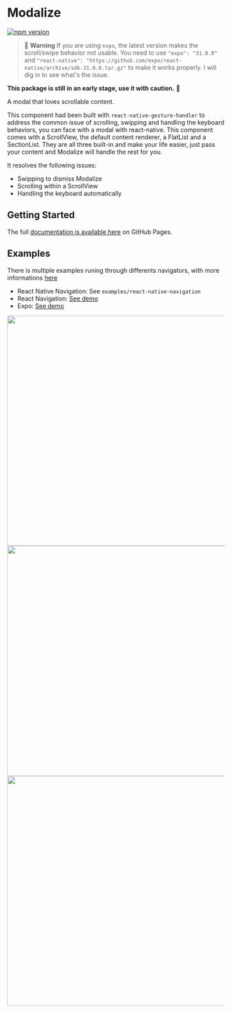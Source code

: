 # Modalize

[![npm version](https://badge.fury.io/js/react-native-modalize.svg)](https://badge.fury.io/js/react-native-modalize)

> 🚨 **Warning** If you are using `expo`, the latest version makes the scroll/swipe behavior not usable. You need to use `"expo": "31.0.0"` and `"react-native": "https://github.com/expo/react-native/archive/sdk-31.0.0.tar.gz"` to make it works properly. I will dig in to see what's the issue.

**This package is still in an early stage, use it with caution.** 🖖

A modal that loves scrollable content.

This component had been built with `react-native-gesture-handler` to address the common issue of scrolling, swipping and handling the keyboard behaviors, you can face with a modal with react-native. This component comes with a ScrollView, the default content renderer, a FlatList and a SectionList. They are all three built-in and make your life easier, just pass your content and Modalize will handle the rest for you.

It resolves the following issues:

- Swipping to dismiss Modalize
- Scrolling within a ScrollView
- Handling the keyboard automatically

## Getting Started

The full [documentation is available here](https://jeremybarbet.github.io/react-native-modalize) on GitHub Pages.

## Examples

There is multiple examples runing through differents navigators, with more informations [here](https://jeremybarbet.github.io/react-native-modalize/#/EXAMPLES.md)

- React Native Navigation: See `examples/react-native-navigation`
- React Navigation: [See demo](https://expo.io/@jeremdsgn/modalize-react-navigation)
- Expo: [See demo](https://expo.io/@jeremdsgn/modalize-expo)

<p align="left">
  <img src="https://user-images.githubusercontent.com/937328/48359862-ca19bc80-e695-11e8-9e66-6ed182f3dd87.gif" height="532" />
  <img src="https://user-images.githubusercontent.com/937328/48358611-07307f80-e693-11e8-852d-a14200005b30.gif" height="532" />
  <img src="https://user-images.githubusercontent.com/937328/48358629-0dbef700-e693-11e8-8281-f86e280db7ac.gif" height="531" />
</p>
